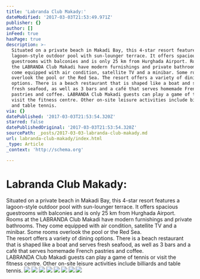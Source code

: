 ```yaml
---
title: 'Labranda Club Makady:'
dateModified: '2017-03-03T21:53:49.971Z'
publisher: {}
author: []
inFeed: true
hasPage: true
description: >-
  Situated on a private beach in Makadi Bay, this 4-star resort features a
  lagoon-style outdoor pool with sun-lounger terrace. It offers spacious
  guestrooms with balconies and is only 25 km from Hurghada Airport. Rooms at
  the LABRANDA Club Makadi have modern furnishings and private bathrooms. They
  come equipped with air condition, satellite TV and a minibar. Some rooms
  overlook the pool or the Red Sea. The resort offers a variety of dining
  options. There is a beach restaurant that is shaped like a boat and serves
  fresh seafood, as well as 3 bars and a café that serves homemade French
  pastries and coffee. LABRANDA Club Makadi guests can play a game of tennis or
  visit the fitness centre. Other on-site leisure activities include billiards
  and table tennis.
via: {}
datePublished: '2017-03-03T21:53:54.320Z'
starred: false
datePublishedOriginal: '2017-03-03T21:53:54.320Z'
sourcePath: _posts/2017-03-03-labranda-club-makady.md
url: labranda-club-makady/index.html
_type: Article
_context: 'http://schema.org'

---
```

# Labranda Club Makady:

Situated on a private beach in Makadi Bay, this 4-star resort features a lagoon-style outdoor pool with sun-lounger terrace. It offers spacious guestrooms with balconies and is only 25 km from Hurghada Airport.   
Rooms at the LABRANDA Club Makadi have modern furnishings and private bathrooms. They come equipped with air condition, satellite TV and a minibar. Some rooms overlook the pool or the Red Sea.   
The resort offers a variety of dining options. There is a beach restaurant that is shaped like a boat and serves fresh seafood, as well as 3 bars and a café that serves homemade French pastries and coffee.   
LABRANDA Club Makadi guests can play a game of tennis or visit the fitness centre. Other on-site leisure activities include billiards and table tennis.
![](https://the-grid-user-content.s3-us-west-2.amazonaws.com/31421dd6-5592-4c98-b625-70cd3bf5c8a8.jpg)
![](https://the-grid-user-content.s3-us-west-2.amazonaws.com/fcd105ca-b1c5-44a9-8267-9c5d0dea2511.jpg)
![](https://the-grid-user-content.s3-us-west-2.amazonaws.com/b3097bf4-7493-442d-9b49-47ef804382cd.jpg)
![](https://the-grid-user-content.s3-us-west-2.amazonaws.com/1c82c388-b342-4fa7-9ad7-7aef72ee8b2d.jpg)
![](https://the-grid-user-content.s3-us-west-2.amazonaws.com/188a3935-3327-45b5-857e-de0aed4d53ee.jpg)
![](https://the-grid-user-content.s3-us-west-2.amazonaws.com/dea9d77e-370e-4bbd-87e6-92ac68414e0d.jpg)
![](https://the-grid-user-content.s3-us-west-2.amazonaws.com/1764fe7a-9eda-45cc-b73b-0eaa7c5a6bd9.jpg)
![](https://the-grid-user-content.s3-us-west-2.amazonaws.com/a7d83644-8f51-4e2d-bfd1-abff7288d2be.jpg)